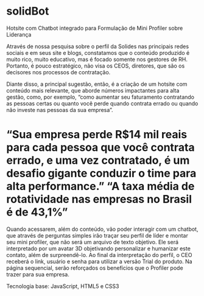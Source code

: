 # solidBot
Hotsite com Chatbot integrado para Formulação de Mini Profiler sobre Liderança

Através de nossa pesquisa sobre o perfil da Solides nas principais redes sociais e em seus site e blogs, constatamos que o conteúdo produzido é muito rico, muito educativo, mas é focado somente nos gestores de RH. Portanto, é pouco estratégico, não visa os CEOS, diretores, que são os decisores nos processos de contratação.

Diante disso, a principal sugestão, então, é a criação de um hotsite com conteúdo mais relevante, que aborde números impactantes para alta gestão, como, por exemplo, “como aumentar seu faturamento contratando as pessoas certas ou quanto você perde quando contrata errado ou quando não investe nas pessoas da sua empresa”.

# “Sua empresa perde R$14 mil reais para cada pessoa que você contrata errado, e uma vez contratado, é um desafio gigante conduzir o time para alta performance.” “A taxa média de rotatividade nas empresas no Brasil é de 43,1%”

Quando acessarem, além do conteúdo, vão poder interagir com um chatbot, que através de perguntas simples irão traçar seu perfil de líder e montar seu mini profiler, que não será um arquivo de texto objetivo. Ele será interpretado por um avatar 3D objetivando personalizar e humanizar este contato, além de surpreendê-lo. Ao final da interpretação do perfil, o CEO receberá o link, usuário e senha para utilizar a versão Trial do produto. Na página sequencial, serão reforçados os benefícios que o Profiler pode trazer para sua empresa.

Tecnologia base: JavaScript, HTML5 e CSS3
